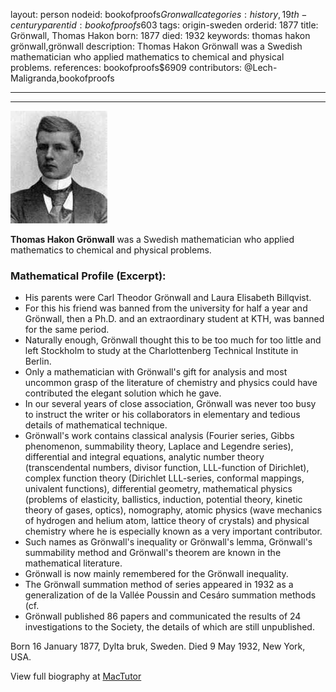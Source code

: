 layout: person
nodeid: bookofproofs$Gronwall
categories: history,19th-century
parentid: bookofproofs$603
tags: origin-sweden
orderid: 1877
title: Grönwall, Thomas Hakon
born: 1877
died: 1932
keywords: thomas hakon grönwall,grönwall
description: Thomas Hakon Grönwall was a Swedish mathematician who applied mathematics to chemical and physical problems.
references: bookofproofs$6909
contributors: @Lech-Maligranda,bookofproofs

---



---

![Gronwall.jpg](https://github.com/bookofproofs/bookofproofs.github.io/blob/main/_sources/_assets/images/portraits/Gronwall.jpg?raw=true)

**Thomas Hakon Grönwall** was a Swedish mathematician who applied mathematics to chemical and physical problems.

### Mathematical Profile (Excerpt):
* His parents were Carl Theodor Grönwall and Laura Elisabeth Billqvist.
* For this his friend was banned from the university for half a year and Grönwall, then a Ph.D. and an extraordinary student at KTH, was banned for the same period.
* Naturally enough, Grönwall thought this to be too much for too little and left Stockholm to study at the Charlottenberg Technical Institute in Berlin.
* Only a mathematician with Grönwall's gift for analysis and most uncommon grasp of the literature of chemistry and physics could have contributed the elegant solution which he gave.
* In our several years of close association, Grönwall was never too busy to instruct the writer or his collaborators in elementary and tedious details of mathematical technique.
* Grönwall's work contains classical analysis (Fourier series, Gibbs phenomenon, summability theory, Laplace and Legendre series), differential and integral equations, analytic number theory (transcendental numbers, divisor function, LLL-function of Dirichlet), complex function theory (Dirichlet LLL-series, conformal mappings, univalent functions), differential geometry, mathematical physics (problems of elasticity, ballistics, induction, potential theory, kinetic theory of gases, optics), nomography, atomic physics (wave mechanics of hydrogen and helium atom, lattice theory of crystals) and physical chemistry where he is especially known as a very important contributor.
* Such names as Grönwall's inequality or Grönwall's lemma, Grönwall's summability method and Grönwall's theorem are known in the mathematical literature.
* Grönwall is now mainly remembered for the Grönwall inequality.
* The Grönwall summation method of series appeared in 1932 as a generalization of de la Vallée Poussin and Cesáro summation methods (cf.
* Grönwall published 86 papers and communicated the results of 24 investigations to the Society, the details of which are still unpublished.

Born 16 January 1877, Dylta bruk, Sweden. Died 9 May 1932, New York, USA.

View full biography at [MacTutor](https://mathshistory.st-andrews.ac.uk/Biographies/Gronwall/)
